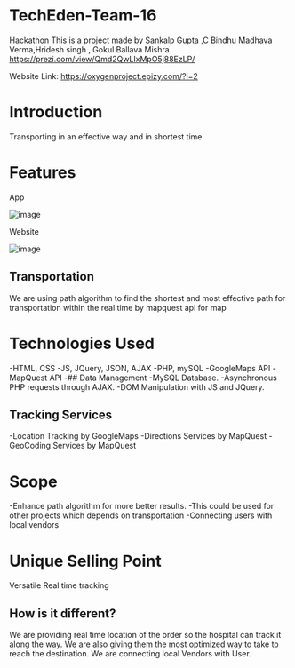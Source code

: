 # TechEden-Team-16
Hackathon
This is a project made by Sankalp Gupta ,C Bindhu Madhava Verma,Hridesh singh , Gokul Ballava Mishra
https://prezi.com/view/Qmd2QwLIxMpO5j88EzLP/

Website Link: https://oxygenproject.epizy.com/?i=2

# Introduction
Transporting in an effective way and in shortest time

# Features
App

![image](https://user-images.githubusercontent.com/54180180/116791990-aeac0180-aadb-11eb-8c59-4f84c28af648.png)

Website

![image](https://user-images.githubusercontent.com/54180180/116792015-d602ce80-aadb-11eb-81e3-c62cb0385c40.png)


## Transportation
We are using  path algorithm
to find  the shortest and most effective path  for transportation
within the real time by mapquest api for map

# Technologies Used
-HTML, CSS
-JS, JQuery, JSON, AJAX
-PHP, mySQL
-GoogleMaps API
-MapQuest API
  -## Data Management
  -MySQL Database.
  -Asynchronous PHP requests through  AJAX.
  -DOM Manipulation with JS and JQuery.
## Tracking Services
-Location Tracking by GoogleMaps
-Directions Services by MapQuest
-GeoCoding Services by MapQuest

# Scope
-Enhance path algorithm for more better results.
-This  could be used for other projects which depends on transportation
-Connecting users with local vendors

# Unique Selling Point
Versatile
Real time tracking
## How is it different?
We are providing real time location of the order so the hospital can track it along the way.
We are also giving them the most optimized way to take to reach the destination.
We are connecting local Vendors with User.

